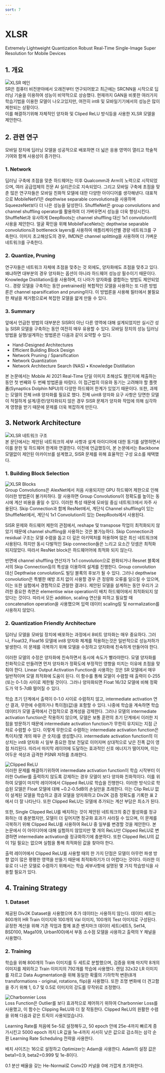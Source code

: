 ```yaml
---
sort: 7
---
```


# XLSR  
Extremely Lightweight Quantization Robust Real-Time Single-Image Super Resolution for Mobile Devices  

## 1. 개요  
![XLSR 메인](../../static/XLSR/XLSR_main.png)  
SR은 컴퓨터 비전분야에서 오래전부터 연구되어왔고 최근에는 SRCNN을 시작으로 딥러닝 기술을 이용하여 성능이 비약적으로 상승했다. 현재까지 GAN을 비롯한 여러가지 학습기법을 이용한 모델이 나오고있지만, 여전히 int8 및 모바일기기에서의 성능은 많이 제한되는 상황이다.  
이를 해결하기위해 자체적인 양자화 및 Cliped ReLU 방식등을 사용한 XLSR 모델을 제안한다.  

## 2. 관련 연구  
모바일 장치에 딥러닝 모델을 성공적으로 배포하면 더 넓은 응용 영역이 열리고 학술적 기여와 함께 사용성이 증가한다.  

### 1. Network  
딥러닝 구축에 초점을 맞춘 하드웨어는 이후 Qualcomm과 Arm의 노력으로 시작되었으며, 여러 공급업체의 전문 AI 실리콘으로 지속되었다. 그리고 모바일 구축에 초점을 맞춘 많은 연구자들은 모바일 친화적 모델에 대한 다양한 아이디어를 생각해낸다.
대표적으로 MobileNetV1은 depthwise separable convolutions을 사용하며 SqueezeNet보다 더 나은 성능을 달성한다. ShuffleNet은 group convolutions and channel shuffling operator를 활용하여 더 가벼우면서 성능을 더욱 향상시킨다. ShuffleNet과 유사하게 DeepRoots는 channel shuffling 대신 1x1 convolution의 사용을 제안한다. 얼굴 확인을 위해 MobileFaceNets는 depthwise separable convolutions과 bottleneck layers를 사용하여 애플리케이션별 경량 네트워크를 구축한다. 이미지 초고해상도의 경우, IMDN은 channel splitting을 사용하여 더 가벼운 네트워크를 구축한다.  

### 2. Quantize, Pruning  
연구자들은 네트워크 자체에 초점을 맞추는 것 외에도, 양자화에도 초점을 맞추고 있다. 왜냐하면 대부분의 경우 양자화는 옵션이 아니라 하드웨어 성능상 필수이기 때문이다. Knowledge Distillation등을 사용하며, 더 나아가 양자화를 결합하는 방법도 제안되었다.. 경량 모델을 구축하는 동안 pretrained된 복합적인 모델을 사용하는 또 다른 방법론은 channel sparsification and pruning이다.
이 방법론을 사용해 필터에서 불필요한 채널을 제거함으로써 복잡한 모델을 얇게 만들 수 있다.  

### 3. Summary  
앞에서 언급한 방법의 대부분은 SISR이 아닌 다른 영역에 대해 설계되었지만 실시간 성능 SISR 모델을 구축하는 동안 여전히 매우 유용할 수 있다. 모바일 장치의 성능 딥러닝 방법을 실행/설계하는 방법론은 다음과 같이 요약할 수 있다.  

- Hand-Designed Architectures
- Efficient Building Block Design
- Network Pruning / Sparsification
- Network Quantization
- Network Architecture Search (NAS) • Knowledge Distillation  

본 논문에서는 Mobile AI 2021 Real-Time 단일 이미지 초해상도 챌린지에 제출하는 동안 첫 번째와 두 번째 방법론을 따랐다. 이 접근법의 이유와 동기는 고려해야 할 플랫폼(Synaptics Dolphin NPU)의 다양한 하드웨어 한계가 있었기 때문이다. 또한, 과제는 모델의 전체 int8 양자화를 필요로 했다. 전체 uint8 양자화 요구 사항은 당면한 모델이 적절하게 설계/훈련/양자화되지 않은 경우 SISR 문제가 양자화 작업에 의해 심각하게 영향을 받기 때문에 문제를 더욱 복잡하게 만든다.

## 3. Network Architecture  
![XLSR 네트워크 구조](../../static/XLSR/XLSR_network.png)  
본 문단에서는 제안된 네트워크의 세부 사항과 설계 아이디어에 대한 동기를 설명하면서 이를 문헌 및 하드웨어 한계와 연결한다. 이전에 언급했듯이, 본 논문에서는 Backbone 모델없이 제안된 아카이브를 설계했고, SISR 문제를 위해 효율적인 구성 요소를 채택했다.  

### 1. Building Block Selection  
![XLSR Blocks](../../static/XLSR/XLSR_blocks.png)  
Group Convolutions은 AlexNet에서 처음 사용되지만 GPU 하드웨어 제한으로 인해 이러한 방법론이 불가피하다. 잘 사용하면 Group Convolutions이 정확도를 높이는 동시에 계산 비용을 줄일 수 있다. 이러한 특성 때문에 모바일 중심 네트워크에서 자주 사용된다. Skip Connection과 함께 ResNet에서, 계단식 Channel shuffling이 있는 ShuffleNet에서, 계단식 1x1 Convolution이 있는 DeepRoots에서 사용된다.  

SISR 문제와 하드웨어 제한의 관점에서, reshape 및 transpose 작업이 최적화되지 않았기 때문에 channel shuffling을 사용하는 것은 불가능하다. Skip Connection과 residual 구조는 모델 수렴을 돕고 더 깊은 아키텍처를 허용하며 많은 최신 네트워크에 사용된다. 하지만 동시 다발적인 Skip connection들은 느리고 요소간 덧셈은 최적화 되지않았다. 따라서 ResNet block은 하드웨어어에 최적화 되지 않는다.  

반면에 channel shuffling 연산자가 1x1 convolution으로 완화되거나 Resnet 블록에서의 Skip Connection등의 특성을 이용하여 설계를 진행한다. Group convolution 대신 Depthwise convolution도 빌딩 블록의 후보가 될 수 있다. 그러나 depthwise convolution은 특별한 예방 조치 없이 사용할 경우 큰 정량화 오류를 일으킬 수 있으며, 이는 또한 실험에서 경험적으로 관찰한 결과다. 제안된 모델을 설계하는 동안 우리가 고려한 중요한 측면은 elementise wise operation이 배치 하드웨어에서 최적화되지 않았다는 것이다. 따라서 모든 addition, scaling 연산을 피하고 필요할 때 concatenation operation을 사용했으며 입력 데이터 scaling링 및 normalization를 사용하지 않았다.  

### 2. Quantization Friendly Architecture 
딥러닝 모델을 모바일 장치에 배포하는 과정에서 8비트 양자화는 매우 중요하다. 그러나, Float32, Float16 모델에 int8 양자화 체계를 적용하는것은 일반적으로 성능저하가 발생한다. 이 문제를 극복하기 위해 모델을 수정하고 양자화에 친숙하게 만들어야 한다.  

이러한 모델의 수정은 양자화에 친숙하면서 동시에 속도가 빨라야한다. 모델 양자화를 친화적으로 만들려면 먼저 양자화가 정확도에 부정적인 영향을 미치는 이유에 초점을 맞춰야 한다. Linear Output Activation Function을 사용하는 것은 SR 모델에서 매우 일반적이며 모델 최적화에 도움이 된다. 이 함수를 통해 모델이 수렴할 때 출력이 0-255 (또는 0-1.0) 사이로 제한될 것이다. 그러나 양자화되면 Float 16/32 모델에 비해 정확도가 약 5-7dB 떨어질 수 있다.  

학습 초기 단계에서 출력이 0-1.0 사이로 수렴하지 않고, intermediate activation 연산 결과, 무한에 수렴하거나 특이점(값)을 포함할 수 있다. 나중에 학습을 계속하면 학습 데이터가 모델 출력에서 간접적으로 경계성을 강제한다. 그러나 모델의 intermediate activation function은 작용하지 않으며, 모델은 보통 훈련의 초기 단계에서 이러한 지점을 방문하기 때문에 intermediate activation function가 무한히 유지되는 지점 근처로 수렴할 수 있다. 이렇게 무한으로 수렴하는 intermediate activation function은 특이치(몇 개의 매우 큰 숫자)를 생성합니다. intermediate activation function의 이상치는 int8 양자화 시 일부 중요한 정보 전달로 이어지며 상대적으로 낮은 진폭 값이 영점 처리된다. 따라서 마지막 레이어에 도달하는 효과적인 신호 에너지가 떨어지며, 이는 어두운 색상과 급격한 PSNR 저하를 초래한다.

![Clipped ReLU](../../static/XLSR/XLSR_clippedReLU.png)  
이러한 문제를 해결하기위하여 intermediate activation function이 학습 시작부터 이러한 Outlier를 출력하지 않도록 강제하는 경우 모델이 보다 양자화 친화적이다. 이를 위하여 모델이 마지막 레이어에서 Clipped ReLU로 학습을 진행한다. 이러한 방식으로 학습된 모델은 Float 모델에 대해 ~0.2-0.5dB의 손실만을 초래한다. 이는 Clip ReLU 없이 설계된 모델을 학습하고 결과 모델을 양자화하고 Div2K 검증 정확도를 기록한 표 2에서 더 잘 나타난다. 또한 Clipped ReLU는 모델에 추가되는 계산 부담은 최소가 된다.  

또한, Single Clipped ReLU를 배치하는 것이 제안된 네트워크의 중간 활성화를 정규화하는 데 충분했지만, 모델이 더 깊어지면 정규화 효과가 사라질 수 있으며, 이 문제를 극복하기 위해 Clipped ReLU를 사용하여 ReLU 중 일부를 변경할 것을 제안한다. 본 논문에서 이 아이디어에 대해 실험하지 않았지만 몇 개의 ReLU만 Clipped ReLU로 변경하면 intermediate activation을 정규화하기에 충분하다. 또한 Clipped ReLU의 값이 1일 필요는 없으며 실험을 통해 최적화된 값을 찾아야 한다.  

출력 레이어에서 Clipped ReLU를 사용할 때의 한 가지 단점은 모델이 아무런 파생 방향 없이 많은 평평한 영역을 만들기 때문에 최적화하기가 더 어렵다는 것이다. 이러한 이유로 더 나은 모델로 수렴하기 위해서는 학습 세부사항에 설명된 몇 가지 학습방식을 사용할 필요가 있다.  

## 4. Training Strategy  
### 1. Dataset  
제공된 Div2K Dataset을 사용했으며 추가 데이터는 사용하지 않는다. 데이터 세트는 800개의 HR Train 이미지와 100개의 Val 이미지, 100개의 Test 이미지로 구성된다. 공정한 계산을 위해 기존 작업과 함께 표준 벤치마크 데이터 세트(세트5, Set14, BSD100, Maga109, Urban100)에서 부동 소수점 모델을 사용하고 출력의 Y 채널을 사용했다.  

### 2. Training  
학습을 위해 800개의 Train 이미지를 두 세트로 분할했으며, 검증을 위해 마지막 8개의 이미지를 제외하고 Train 이미지의 792개를 학습에 사용했다. 랜덤 32x32 LR 이미지를 자르고 Data Augmentation을 위해 동일한 확률의 기하학적 변환(8개 transformations - original, rotations, flip)을 사용했다. 또한 조명 변화에 더 견고함을 주기 위해 1, 0.7 및 0.5로 이미지의 강도를 무작위로 조정했다.  

![Charbonnier Loss](../../static/XLSR/XLSR_charbonnier.png)  
Loss Function은 Outlier를 보다 효과적으로 제어하기 위하여 Charbonnier Loss를 사용했고, 이 함수는 Clipping ReLU와 더 잘 작동한다. Clipped ReLU의 원활한 수렴을 위해 다음과 같은 트릭이 사용되었습니다.

Learning Rate를 처음에 5e-5로 설정해두고, 50 epoch 안에 25e-4까지 빠르게 증가시킨고 5000 epoch 까지 LR 값을 1e-4까지 서서히 낮은 값으로 감소하는 삼각 순환 Learning Rate Scheduling 전략을 사용한다.  

배치 사이즈는 16으로 설정하고 Optimizer는 Adam을 사용한다. Adam의 설정 값은 beta1=0.9, beta2=0.999 및 1e-8이다.  

0.1 분산 배율을 갖는 He-Normal로 Conv2D 커널을 0에 가깝게 초기화한다.